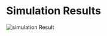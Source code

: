# Simulation Results
![simulation Result](https://user-images.githubusercontent.com/71590162/191241512-26cdf648-60d4-4c18-b2f0-b0edf499f0a0.png)
